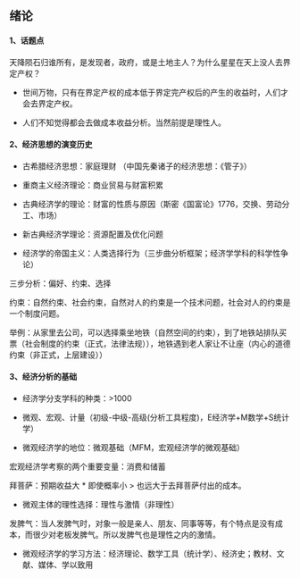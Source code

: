 ## 绪论

#### 1、话题点

天降陨石归谁所有，是发现者，政府，或是土地主人？为什么星星在天上没人去界定产权？

- 世间万物，只有在界定产权的成本低于界定完产权后的产生的收益时，人们才会去界定产权。

- 人们不知觉得都会去做成本收益分析。当然前提是理性人。

#### 2、经济思想的演变历史

- 古希腊经济思想：家庭理财 （中国先秦诸子的经济思想：《管子》）

- 重商主义经济理论：商业贸易与财富积累
- 古典经济学的理论：财富的性质与原因（斯密《国富论》1776，交换、劳动分工、市场）

- 新古典经济学理论：资源配置及优化问题
- 经济学的帝国主义：人类选择行为（三步曲分析框架；经济学学科的科学性争论）

三步分析：偏好、约束、选择

约束：自然约束、社会约束，自然对人的约束是一个技术问题，社会对人的约束是一个制度问题。

举例：从家里去公司，可以选择乘坐地铁（自然空间的约束），到了地铁站排队买票（社会制度的约束（正式，法律法规）），地铁遇到老人家让不让座（内心的道德约束（非正式，上层建设））

#### 3、经济分析的基础

- 经济学分支学科的种类：>1000

- 微观、宏观、计量（初级-中级-高级(分析工具程度)，E经济学+M数学+S统计学）

- 微观经济学的地位：微观基础（MFM，宏观经济学的微观基础）

宏观经济学考察的两个重要变量：消费和储蓄

拜菩萨：预期收益大 * 即使概率小  >  也远大于去拜菩萨付出的成本。

- 微观主体的理性选择：理性与激情（非理性）

发脾气：当人发脾气时，对象一般是亲人、朋友、同事等等，有个特点是没有成本，而很少对老板发脾气。所以发脾气也是理性之内的激情。

- 微观经济学的学习方法：经济理论、数学工具（统计学）、经济史；教材、文献、媒体、学以致用



